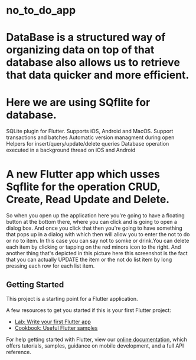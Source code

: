 # no_to_do_app

# DataBase is a structured way of organizing data on top of that database also allows us to retrieve that data quicker and more efficient.

# Here we are using SQflite for database.

SQLite plugin for Flutter. Supports iOS, Android and MacOS.
Support transactions and batches
Automatic version managment during open
Helpers for insert/query/update/delete queries
Database operation executed in a background thread on iOS and Android

# A new Flutter app which usses Sqflite for the operation CRUD, Create, Read Update and Delete.
So when you open up the application here you're going to have a floating button at the bottom there, where you can click and is going to open a dialog box. And once you click that then you're going to have something that pops up in a dialog with which then will allow you to enter the not to do or no to item. In this case you can say not to somke or drink.You can delete each item by clicking or tapping on the red minors icon to the right. And another thing that's depicted in this picture here this screenshot is the fact that you can actually UPDATE the item or the not do list item by long pressing each row for each list item.


## Getting Started

This project is a starting point for a Flutter application.

A few resources to get you started if this is your first Flutter project:

- [Lab: Write your first Flutter app](https://flutter.dev/docs/get-started/codelab)
- [Cookbook: Useful Flutter samples](https://flutter.dev/docs/cookbook)

For help getting started with Flutter, view our
[online documentation](https://flutter.dev/docs), which offers tutorials,
samples, guidance on mobile development, and a full API reference.
